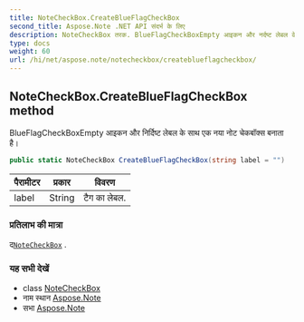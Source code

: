 ```yaml
---
title: NoteCheckBox.CreateBlueFlagCheckBox
second_title: Aspose.Note .NET API संदर्भ के लिए
description: NoteCheckBox तरक. BlueFlagCheckBoxEmpty आइकन और नर्दष्ट लेबल के सथ एक नय नट चेकबक्स बनत है
type: docs
weight: 60
url: /hi/net/aspose.note/notecheckbox/createblueflagcheckbox/
---
```

## NoteCheckBox.CreateBlueFlagCheckBox method

BlueFlagCheckBoxEmpty आइकन और निर्दिष्ट लेबल के साथ एक नया नोट चेकबॉक्स बनाता है।

```csharp
public static NoteCheckBox CreateBlueFlagCheckBox(string label = "")
```

| पैरामीटर | प्रकार | विवरण |
| --- | --- | --- |
| label | String | टैग का लेबल. |

### प्रतिलाभ की मात्रा

द[`NoteCheckBox`](../) .

### यह सभी देखें

* class [NoteCheckBox](../)
* नाम स्थान [Aspose.Note](../../notecheckbox/)
* सभा [Aspose.Note](../../../)


